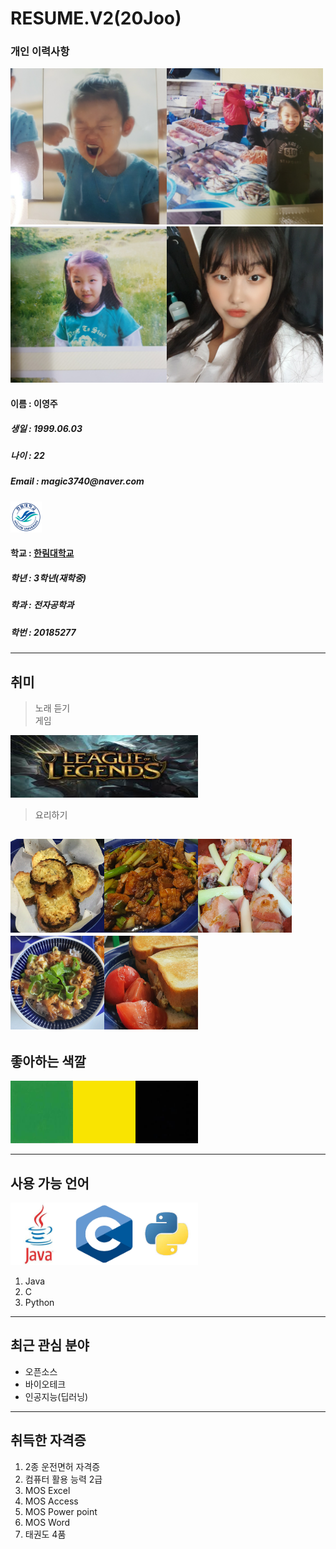 # RESUME.V2(20Joo)

### 개인 이력사항  

<img src=4.jpg width=250 height=250><img src=6.jpg width=250 height=250><img src=7.jpg width=250 height=250><img src=8.jpg width=250 height=250>    

  #### 이름 : 이영주
  <h5> 생일 : 1999.06.03 </h5>
  <h5> 나이 : 22 </h5>
  <h5> Email : magic3740@naver.com </h5>     
  <img src=hallymlogo.png width=50 height=50>         
   
  #### 학교 : [한림대학교](https://www.hallym.ac.kr/)      
  <h5> 학년 : 3학년(재학중) </h5>     
  <h5> 학과 : 전자공학과 </h5>      
  <h5> 학번 : 20185277 </h5>  
  
 -------------------------     
  ## 취미     
  > 노래 듣기    
  > 게임  
  <img src=Lol.jpeg width=300 height=100>
  
  > 요리하기
  
  <img src=bread.jpg width=150 height=150><img src=meat.jpg width=150 height=150><img src=bacon.jpg width=150 height=150><img src=yamm.jpg width=150 height=150><img src=toast.jpg width=150 height=150>    
  -------------------------     
  ## 좋아하는 색깔     
  <img src=Green.jpeg width=100 height=100><img src=Yellow.png width=100 height=100><img src=black.jpeg width=100 height=100>   
   
   
  -------------------------      
  ## 사용 가능 언어
  <img src=java.jpeg width=100 height=100><img src=C.png width=100 height=100><img src=python.jpeg width=100 height=100>
  1. Java
  2. C
  3. Python
  
  ************************
  ## 최근 관심 분야 
  * 오픈소스
  * 바이오테크  
  * 인공지능(딥러닝)  
  
  -----------------------
  ## 취득한 자격증
  1. 2종 운전면허 자격증
  2. 컴퓨터 활용 능력 2급
  3. MOS Excel
  4. MOS Access
  5. MOS Power point
  6. MOS Word
  7. 태권도 4품
